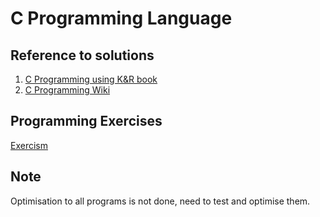 # C Programming Language

## Reference to solutions

1. [C Programming using K&R book](https://www.learntosolveit.com/)
2. [C Programming Wiki](https://en.wikibooks.org/wiki/C_Programming)

## Programming Exercises

[Exercism](https://exercism.org/tracks/c)

## Note

Optimisation to all programs is not done, need to test and optimise them.
